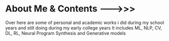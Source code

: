 # About Me & Contents --->>>
Over here are some of personal and academic works i did during my school years and still doing during my early college
years 
It includes ML, NLP, CV, DL, RL, Neural Program Synthesis and Generative models
